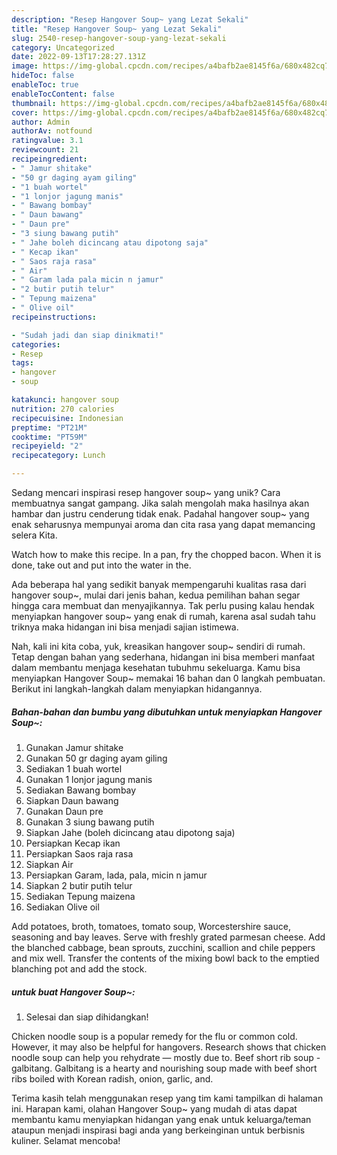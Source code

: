 ```yaml
---
description: "Resep Hangover Soup~ yang Lezat Sekali"
title: "Resep Hangover Soup~ yang Lezat Sekali"
slug: 2540-resep-hangover-soup-yang-lezat-sekali
category: Uncategorized
date: 2022-09-13T17:28:27.131Z
image: https://img-global.cpcdn.com/recipes/a4bafb2ae8145f6a/680x482cq70/hangover-soup-foto-resep-utama.jpg
hideToc: false
enableToc: true
enableTocContent: false
thumbnail: https://img-global.cpcdn.com/recipes/a4bafb2ae8145f6a/680x482cq70/hangover-soup-foto-resep-utama.jpg
cover: https://img-global.cpcdn.com/recipes/a4bafb2ae8145f6a/680x482cq70/hangover-soup-foto-resep-utama.jpg
author: Admin
authorAv: notfound
ratingvalue: 3.1
reviewcount: 21
recipeingredient:
- " Jamur shitake"
- "50 gr daging ayam giling"
- "1 buah wortel"
- "1 lonjor jagung manis"
- " Bawang bombay"
- " Daun bawang"
- " Daun pre"
- "3 siung bawang putih"
- " Jahe boleh dicincang atau dipotong saja"
- " Kecap ikan"
- " Saos raja rasa"
- " Air"
- " Garam lada pala micin n jamur"
- "2 butir putih telur"
- " Tepung maizena"
- " Olive oil"
recipeinstructions:

- "Sudah jadi dan siap dinikmati!"
categories:
- Resep
tags:
- hangover
- soup

katakunci: hangover soup 
nutrition: 270 calories
recipecuisine: Indonesian
preptime: "PT21M"
cooktime: "PT59M"
recipeyield: "2"
recipecategory: Lunch

---
```





Sedang mencari inspirasi resep hangover soup~ yang unik? Cara membuatnya sangat gampang. Jika salah mengolah maka hasilnya akan hambar dan justru cenderung tidak enak. Padahal hangover soup~ yang enak seharusnya mempunyai aroma dan cita rasa yang dapat memancing selera Kita.





Watch how to make this recipe. In a pan, fry the chopped bacon. When it is done, take out and put into the water in the.

Ada beberapa hal yang sedikit banyak mempengaruhi kualitas rasa dari hangover soup~, mulai dari jenis bahan, kedua pemilihan bahan segar hingga cara membuat dan menyajikannya. Tak perlu pusing kalau hendak menyiapkan hangover soup~ yang enak di rumah, karena asal sudah tahu triknya maka hidangan ini bisa menjadi sajian istimewa.






Nah, kali ini kita coba, yuk, kreasikan hangover soup~ sendiri di rumah. Tetap dengan bahan yang sederhana, hidangan ini bisa memberi manfaat dalam membantu menjaga kesehatan tubuhmu sekeluarga. Kamu bisa menyiapkan Hangover Soup~ memakai 16 bahan dan 0 langkah pembuatan. Berikut ini langkah-langkah dalam menyiapkan hidangannya.

<!--inarticleads1-->

##### Bahan-bahan dan bumbu yang dibutuhkan untuk menyiapkan Hangover Soup~:

1. Gunakan  Jamur shitake
1. Gunakan 50 gr daging ayam giling
1. Sediakan 1 buah wortel
1. Gunakan 1 lonjor jagung manis
1. Sediakan  Bawang bombay
1. Siapkan  Daun bawang
1. Gunakan  Daun pre
1. Gunakan 3 siung bawang putih
1. Siapkan  Jahe (boleh dicincang atau dipotong saja)
1. Persiapkan  Kecap ikan
1. Persiapkan  Saos raja rasa
1. Siapkan  Air
1. Persiapkan  Garam, lada, pala, micin n jamur
1. Siapkan 2 butir putih telur
1. Sediakan  Tepung maizena
1. Sediakan  Olive oil


Add potatoes, broth, tomatoes, tomato soup, Worcestershire sauce, seasoning and bay leaves. Serve with freshly grated parmesan cheese. Add the blanched cabbage, bean sprouts, zucchini, scallion and chile peppers and mix well. Transfer the contents of the mixing bowl back to the emptied blanching pot and add the stock. 

<!--inarticleads2-->

#####  untuk buat Hangover Soup~:


1. Selesai dan siap dihidangkan!

Chicken noodle soup is a popular remedy for the flu or common cold. However, it may also be helpful for hangovers. Research shows that chicken noodle soup can help you rehydrate — mostly due to. Beef short rib soup - galbitang. Galbitang is a hearty and nourishing soup made with beef short ribs boiled with Korean radish, onion, garlic, and. 

Terima kasih telah menggunakan resep yang tim kami tampilkan di halaman ini. Harapan kami, olahan Hangover Soup~ yang mudah di atas dapat membantu kamu menyiapkan hidangan yang enak untuk keluarga/teman ataupun menjadi inspirasi bagi anda yang berkeinginan untuk berbisnis kuliner. Selamat mencoba!
